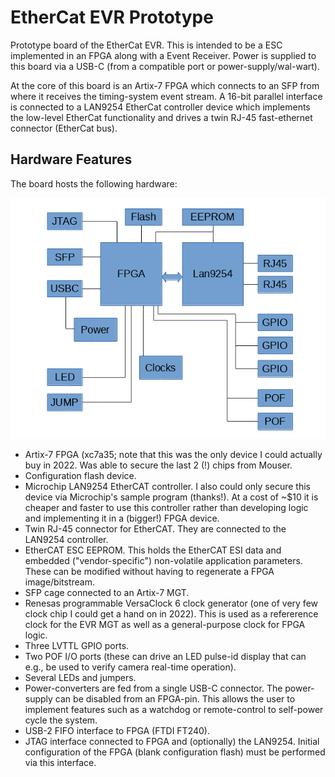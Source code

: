 # EtherCat EVR Prototype

Prototype board of the EtherCat EVR. This is intended to be a
ESC implemented in an FPGA along with a Event Receiver.
Power is supplied to this board via a USB-C (from a compatible port
or power-supply/wal-wart).

At the core of this board is an Artix-7 FPGA which connects to an SFP
from where it receives the timing-system event stream. A 16-bit
parallel interface is connected to a LAN9254 EtherCat controller
device which implements the low-level EtherCat functionality and
drives a twin RJ-45 fast-ethernet connector (EtherCat bus).

## Hardware Features
The board hosts the following hardware:

![Block Diagram](kicad/block_diag.png)

  - Artix-7 FPGA (xc7a35; note that this was the only device I could
    actually buy in 2022. Was able to secure the last 2 (!) chips from
    Mouser.
  - Configuration flash device.
  - Microchip LAN9254 EtherCAT controller. I also could only secure this
    device via Microchip's sample program (thanks!). At a cost of ~$10
    it is cheaper and faster to use this controller rather than developing
    logic and implementing it in a (bigger!) FPGA device.
  - Twin RJ-45 connector for EtherCAT. They are connected to the LAN9254
    controller.
  - EtherCAT ESC EEPROM. This holds the EtherCAT ESI data and embedded
    ("vendor-specific") non-volatile application parameters. These can
    be modified without having to regenerate a FPGA image/bitstream.
  - SFP cage connected to an Artix-7 MGT.
  - Renesas programmable VersaClock 6 clock generator (one of very few clock
    chip I could get a hand on in 2022). This is used as a refererence clock
    for the EVR MGT as well as a general-purpose clock for FPGA logic.
  - Three LVTTL GPIO ports.
  - Two POF I/O ports (these can drive an LED pulse-id display that can
    e.g., be used to verify camera real-time operation).
  - Several LEDs and jumpers.
  - Power-converters are fed from a single USB-C connector. The power-supply
    can be disabled from an FPGA-pin. This allows the user to implement
    features such as a watchdog or remote-control to self-power cycle the
    system.
  - USB-2 FIFO interface to FPGA (FTDI FT240).
  - JTAG interface connected to FPGA and (optionally) the LAN9254.
    Initial configuration of the FPGA (blank configuration flash) must be
    performed via this interface.
